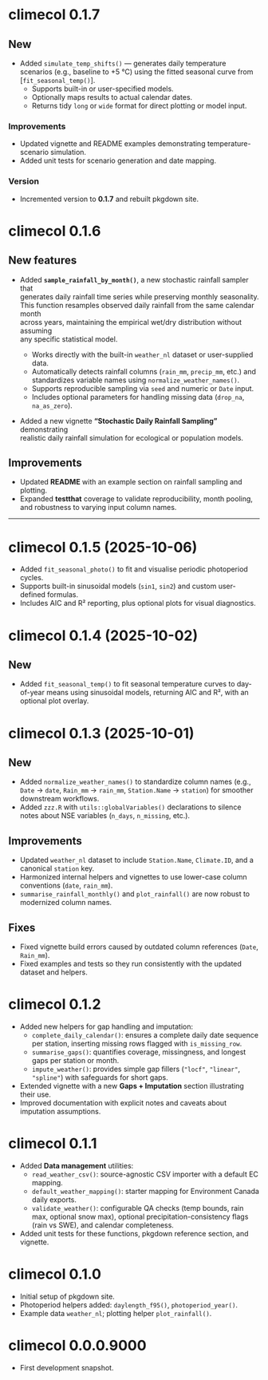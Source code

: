 # climecol 0.1.7

## New
- Added `simulate_temp_shifts()` — generates daily temperature scenarios (e.g., baseline to +5 °C) using the fitted seasonal curve from [`fit_seasonal_temp()`].
  - Supports built-in or user-specified models.
  - Optionally maps results to actual calendar dates.
  - Returns tidy `long` or `wide` format for direct plotting or model input.

### Improvements
- Updated vignette and README examples demonstrating temperature-scenario simulation.
- Added unit tests for scenario generation and date mapping.

### Version
- Incremented version to **0.1.7** and rebuilt pkgdown site.

# climecol 0.1.6

## New features

* Added **`sample_rainfall_by_month()`**, a new stochastic rainfall sampler that  
  generates daily rainfall time series while preserving monthly seasonality.  
  This function resamples observed daily rainfall from the same calendar month  
  across years, maintaining the empirical wet/dry distribution without assuming  
  any specific statistical model.

  - Works directly with the built-in `weather_nl` dataset or user-supplied data.  
  - Automatically detects rainfall columns (`rain_mm`, `precip_mm`, etc.) and  
    standardizes variable names using `normalize_weather_names()`.  
  - Supports reproducible sampling via `seed` and numeric or `Date` input.  
  - Includes optional parameters for handling missing data (`drop_na`, `na_as_zero`).

* Added a new vignette **“Stochastic Daily Rainfall Sampling”** demonstrating  
  realistic daily rainfall simulation for ecological or population models.

## Improvements

* Updated **README** with an example section on rainfall sampling and plotting.  
* Expanded **testthat** coverage to validate reproducibility, month pooling,  
  and robustness to varying input column names.

---

# climecol 0.1.5 (2025-10-06)
- Added `fit_seasonal_photo()` to fit and visualise periodic photoperiod cycles.
- Supports built-in sinusoidal models (`sin1`, `sin2`) and custom user-defined formulas.
- Includes AIC and R² reporting, plus optional plots for visual diagnostics.

# climecol 0.1.4 (2025-10-02)

## New
- Added `fit_seasonal_temp()` to fit seasonal temperature curves to day-of-year means using sinusoidal models, 
returning AIC and R², with an optional plot overlay.


# climecol 0.1.3 (2025-10-01)

## New
- Added `normalize_weather_names()` to standardize column names (e.g., `Date` → `date`, `Rain_mm` → `rain_mm`, `Station.Name` → `station`) for smoother downstream workflows.  
- Added `zzz.R` with `utils::globalVariables()` declarations to silence notes about NSE variables (`n_days`, `n_missing`, etc.).

## Improvements
- Updated `weather_nl` dataset to include `Station.Name`, `Climate.ID`, and a canonical `station` key.  
- Harmonized internal helpers and vignettes to use lower-case column conventions (`date`, `rain_mm`).  
- `summarise_rainfall_monthly()` and `plot_rainfall()` are now robust to modernized column names.

## Fixes
- Fixed vignette build errors caused by outdated column references (`Date`, `Rain_mm`).  
- Fixed examples and tests so they run consistently with the updated dataset and helpers.  


# climecol 0.1.2

- Added new helpers for gap handling and imputation:
  - `complete_daily_calendar()`: ensures a complete daily date sequence per station, inserting missing rows flagged with `is_missing_row`.
  - `summarise_gaps()`: quantifies coverage, missingness, and longest gaps per station or month.
  - `impute_weather()`: provides simple gap fillers (`"locf"`, `"linear"`, `"spline"`) with safeguards for short gaps.
- Extended vignette with a new **Gaps + Imputation** section illustrating their use.
- Improved documentation with explicit notes and caveats about imputation assumptions.

# climecol 0.1.1

- Added **Data management** utilities:
  - `read_weather_csv()`: source-agnostic CSV importer with a default EC mapping.
  - `default_weather_mapping()`: starter mapping for Environment Canada daily exports.
  - `validate_weather()`: configurable QA checks (temp bounds, rain max, optional snow max),
    optional precipitation-consistency flags (rain vs SWE), and calendar completeness.
- Added unit tests for these functions, pkgdown reference section, and vignette.

# climecol 0.1.0

- Initial setup of pkgdown site.
- Photoperiod helpers added: `daylength_f95()`, `photoperiod_year()`.
- Example data `weather_nl`; plotting helper `plot_rainfall()`.

# climecol 0.0.0.9000

- First development snapshot.
